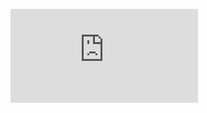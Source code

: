 <p/>
<div class='embed-container'><iframe src='http://www.youtube.com/embed/GalheioDRxc?showinfo=0' frameborder='0' allowfullscreen></iframe></div>
